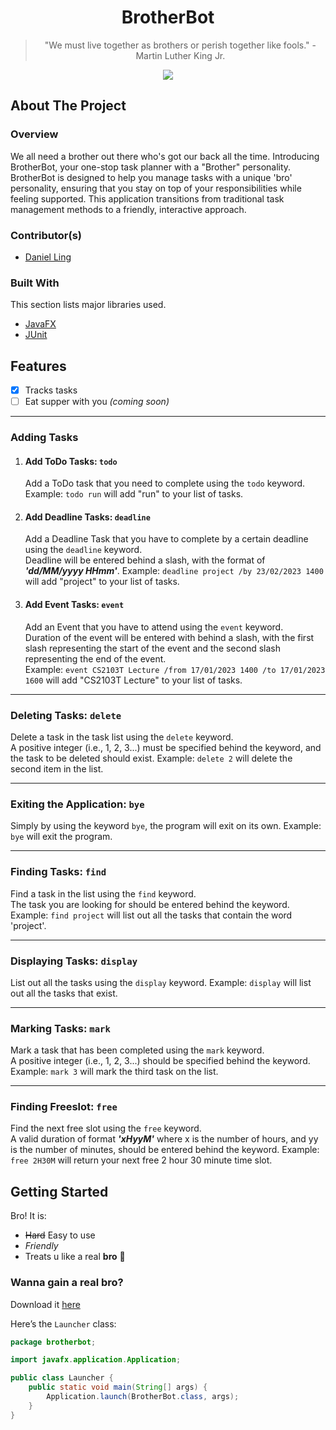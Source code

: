 <div align= "center">
  <h1 align= "center">BrotherBot</h1>


> "We must live together as brothers or perish together like fools." - Martin Luther King Jr.
> 
![](./Ui.png)

</div>

## About The Project

### Overview
We all need a brother out there who's got our back all the time. Introducing BrotherBot, your one-stop task planner with a "Brother" personality.
BrotherBot is designed to help you manage tasks with a unique 'bro' personality, ensuring that you stay on top of your responsibilities while feeling supported. This application transitions from traditional task management methods to a friendly, interactive approach.

### Contributor(s)

- [Daniel Ling](https://github.com/danilingzy)

### Built With

This section lists major libraries used.

* [JavaFX](https://openjfx.io/)
* [JUnit](https://junit.org/junit5/)


## Features

<div align= "left">
    
- [X] Tracks tasks
- [ ] Eat supper with you *(coming soon)*

 </div>

 ***
### Adding Tasks
1. #### Add ToDo Tasks: ```todo```
   Add a ToDo task that you need to complete using the ```todo``` keyword.
   Example: ```todo run``` will add "run" to your list of tasks.

2. #### Add Deadline Tasks: ```deadline```
   Add a Deadline Task that you have to complete by a certain deadline using the ```deadline``` keyword.  
   Deadline will be entered behind a slash, with the format of ***'dd/MM/yyyy HHmm'***.
   Example: ```deadline project /by 23/02/2023 1400``` will add "project" to your list of tasks.

3. #### Add Event Tasks: ```event```
   Add an Event that you have to attend using the ```event``` keyword.  
   Duration of the event will be entered with behind a slash, with the first slash representing the start of the event and the second slash representing the end of the event.  
   Example: ```event CS2103T Lecture /from 17/01/2023 1400 /to 17/01/2023 1600``` will add "CS2103T Lecture" to your list of tasks.

***

### Deleting Tasks: ```delete```

Delete a task in the task list using the ```delete``` keyword.  
A positive integer (i.e., 1, 2, 3...) must be specified behind the keyword, and the task to be deleted should exist.
Example: ```delete 2``` will delete the second item in the list.

***

### Exiting the Application: ```bye```

Simply by using the keyword ```bye```, the program will exit on its own.
Example: ```bye``` will exit the program.

***

### Finding Tasks: ```find```

Find a task in the list using the ```find``` keyword.  
The task you are looking for should be entered behind the keyword.
Example: ```find project``` will list out all the tasks that contain the word 'project'.

***

### Displaying Tasks: ```display```

List out all the tasks using the ```display``` keyword.
Example: ```display``` will list out all the tasks that exist.

***

### Marking Tasks: ```mark```

Mark a task that has been completed using the ```mark``` keyword.   
A positive integer (i.e., 1, 2, 3...) should be specified behind the keyword.
Example: ```mark 3``` will mark the third task on the list.

***

### Finding Freeslot: ```free```

Find the next free slot using the ```free``` keyword.  
A valid duration of format ***'xHyyM'*** where x is the number of hours, and yy is the number of minutes, should be entered behind the keyword.
Example: ```free 2H30M``` will return your next free 2 hour 30 minute time slot.

## Getting Started

Bro! It is:

- ~~Hard~~ Easy to use
- *Friendly*
- Treats u like a real **bro** :star_struck:
  
### Wanna gain a real bro?

Download it [here](https://github.com/daniellingzy/ip/releases/tag/v0.2)

Here’s the `Launcher` class:
```java
package brotherbot;

import javafx.application.Application;

public class Launcher {
    public static void main(String[] args) {
        Application.launch(BrotherBot.class, args);
    }
}
```

